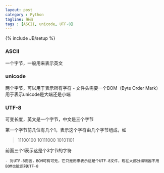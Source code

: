 ```yaml
---
layout: post
category : Python
tagline: 编码
tags : [ASCII, unicode, UTF-8]
---
```

{% include JB/setup %}

### ASCII
一个字节，一般用来表示英文

### unicode
两个字节，可以用于表示所有字符
	- 文件头需要一个BOM（Byte Order Mark）用于表示unicode是大端还是小端
	
### UTF-8
可变长度，英文是一个字节，中文是三个字节

第一个字节前几位有几个1，表示这个字符由几个字节组成，如

> 11100100 10111000 10101101

前面三个1表示这是个3字节的字符

	- 对UTF-8而言，BOM可有可无，它只是用来表示这是个UTF-8文件，现在大部分编辑器不用BOM也能识别UTF-8

